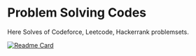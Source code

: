 # Problem Solving Codes

Here Solves of Codeforce, Leetcode, Hackerrank problemsets.

[![Readme Card](https://github-readme-stats.vercel.app/api/pin/?username=solimanhossain&repo=online-judge-solution)](https://github.com/solimanhossain/online-judge-solution)

